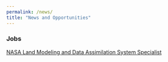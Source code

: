```yaml
---
permalink: /news/
title: "News and Opportunities"
---
```


### Jobs
[NASA Land Modeling and Data Assimilation System Specialist](https://ssaihq.com/employment/Careers.aspx?req=21-3298&type=JOBDESCR)

